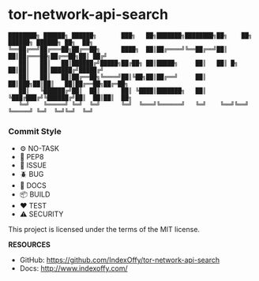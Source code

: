 # tor-network-api-search

```
████████╗ ██████╗ ██████╗       ███╗   ██╗███████╗████████╗██╗    ██╗ ██████╗ ██████╗ ██╗  ██╗
╚══██╔══╝██╔═══██╗██╔══██╗      ████╗  ██║██╔════╝╚══██╔══╝██║    ██║██╔═══██╗██╔══██╗██║ ██╔╝
   ██║   ██║   ██║██████╔╝█████╗██╔██╗ ██║█████╗     ██║   ██║ █╗ ██║██║   ██║██████╔╝█████╔╝ 
   ██║   ██║   ██║██╔══██╗╚════╝██║╚██╗██║██╔══╝     ██║   ██║███╗██║██║   ██║██╔══██╗██╔═██╗ 
   ██║   ╚██████╔╝██║  ██║      ██║ ╚████║███████╗   ██║   ╚███╔███╔╝╚██████╔╝██║  ██║██║  ██╗
   ╚═╝    ╚═════╝ ╚═╝  ╚═╝      ╚═╝  ╚═══╝╚══════╝   ╚═╝    ╚══╝╚══╝  ╚═════╝ ╚═╝  ╚═╝╚═╝  ╚═╝
 ```

### Commit Style

- ⚙️ NO-TASK
- 📝 PEP8
- 📌 ISSUE
- 🪲 BUG
- 📘 DOCS
- 📦 BUILD
- ❤️️ TEST
- ⚠️ SECURITY

This project is licensed under the terms of the MIT license.

**RESOURCES**
- GitHub: https://github.com/IndexOffy/tor-network-api-search
- Docs:   http://www.indexoffy.com/
